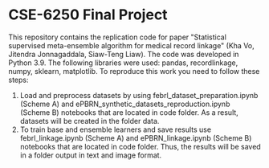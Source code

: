 # CSE-6250 Final Project
This repository contains the replication code for paper "Statistical supervised meta-ensemble algorithm for medical record linkage" (Kha Vo, Jitendra Jonnagaddala, Siaw-Teng Liaw).
The code was developed in Python 3.9. The following libraries were used: pandas, recordlinkage, numpy, sklearn, matplotlib.
To reproduce this work you need to follow these steps:
1. Load and preprocess datasets by using febrl_dataset_preparation.ipynb (Scheme A) and ePBRN_synthetic_datasets_reproduction.ipynb (Scheme B) notebooks that are located in code folder.
As a result, datasets will be created in the folder data.
2. To train base and ensemble learners and save results use febrl_linkage.ipynb (Scheme A) and ePBRN_linkage.ipynb (Scheme B) notebooks that are located in code folder.
Thus, the results will be saved in a folder output in text and image format.

